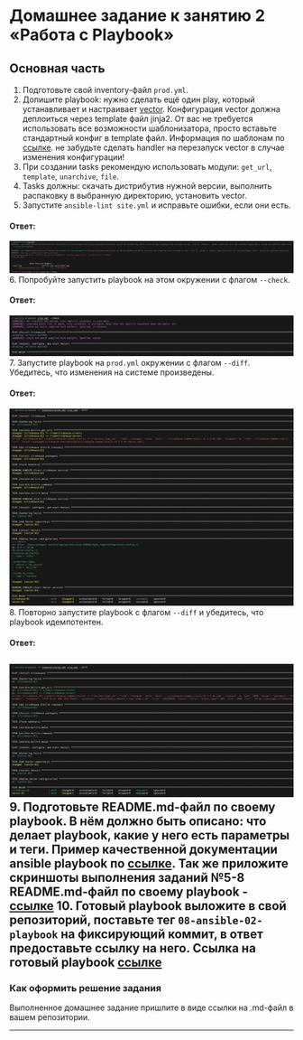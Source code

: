 # Домашнее задание к занятию 2 «Работа с Playbook»

## Основная часть

1. Подготовьте свой inventory-файл `prod.yml`.
2. Допишите playbook: нужно сделать ещё один play, который устанавливает и настраивает [vector](https://vector.dev). Конфигурация vector должна деплоиться через template файл jinja2. От вас не требуется использовать все возможности шаблонизатора, просто вставьте стандартный конфиг в template файл. Информация по шаблонам по [ссылке](https://www.dmosk.ru/instruktions.php?object=ansible-nginx-install). не забудьте сделать handler на перезапуск vector в случае изменения конфигурации!
3. При создании tasks рекомендую использовать модули: `get_url`, `template`, `unarchive`, `file`.
4. Tasks должны: скачать дистрибутив нужной версии, выполнить распаковку в выбранную директорию, установить vector.
5. Запустите `ansible-lint site.yml` и исправьте ошибки, если они есть.
#### Ответ:
![alt text](./screenshots/screenshots_1.png)
6. Попробуйте запустить playbook на этом окружении с флагом `--check`.
#### Ответ:
![alt text](./screenshots/screenshots_2.png)
7. Запустите playbook на `prod.yml` окружении с флагом `--diff`. Убедитесь, что изменения на системе произведены.
#### Ответ:
![alt text](./screenshots/screenshots_3.png)
8. Повторно запустите playbook с флагом `--diff` и убедитесь, что playbook идемпотентен.
#### Ответ:
![alt text](./screenshots/screenshots_4.png)
9. Подготовьте README.md-файл по своему playbook. В нём должно быть описано: что делает playbook, какие у него есть параметры и теги. Пример качественной документации ansible playbook по [ссылке](https://github.com/opensearch-project/ansible-playbook). Так же приложите скриншоты выполнения заданий №5-8
README.md-файл по своему playbook - [ссылке](https://github.com/AlexGAVaz/ansible/blob/main/ansible-02-playbook/playbook/README.md)
10. Готовый playbook выложите в свой репозиторий, поставьте тег `08-ansible-02-playbook` на фиксирующий коммит, в ответ предоставьте ссылку на него.
Ссылка на готовый playbook [ссылке](https://github.com/AlexGAVaz/ansible/tree/main/ansible-02-playbook/playbook)
---

### Как оформить решение задания

Выполненное домашнее задание пришлите в виде ссылки на .md-файл в вашем репозитории.

---
